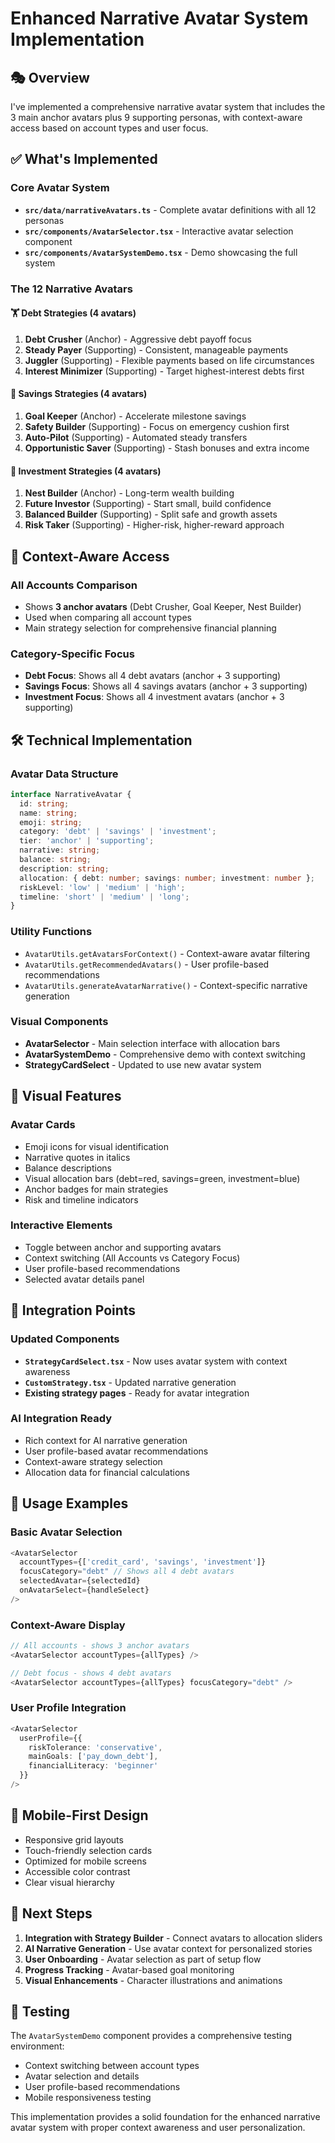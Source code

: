 # Enhanced Narrative Avatar System Implementation

## 🎭 Overview

I've implemented a comprehensive narrative avatar system that includes the 3 main anchor avatars plus 9 supporting personas, with context-aware access based on account types and user focus.

## ✅ What's Implemented

### **Core Avatar System**
- **`src/data/narrativeAvatars.ts`** - Complete avatar definitions with all 12 personas
- **`src/components/AvatarSelector.tsx`** - Interactive avatar selection component
- **`src/components/AvatarSystemDemo.tsx`** - Demo showcasing the full system

### **The 12 Narrative Avatars**

#### **🏋️ Debt Strategies (4 avatars)**
1. **Debt Crusher** (Anchor) - Aggressive debt payoff focus
2. **Steady Payer** (Supporting) - Consistent, manageable payments
3. **Juggler** (Supporting) - Flexible payments based on life circumstances
4. **Interest Minimizer** (Supporting) - Target highest-interest debts first

#### **🎯 Savings Strategies (4 avatars)**
1. **Goal Keeper** (Anchor) - Accelerate milestone savings
2. **Safety Builder** (Supporting) - Focus on emergency cushion first
3. **Auto-Pilot** (Supporting) - Automated steady transfers
4. **Opportunistic Saver** (Supporting) - Stash bonuses and extra income

#### **🪺 Investment Strategies (4 avatars)**
1. **Nest Builder** (Anchor) - Long-term wealth building
2. **Future Investor** (Supporting) - Start small, build confidence
3. **Balanced Builder** (Supporting) - Split safe and growth assets
4. **Risk Taker** (Supporting) - Higher-risk, higher-reward approach

## 🎯 Context-Aware Access

### **All Accounts Comparison**
- Shows **3 anchor avatars** (Debt Crusher, Goal Keeper, Nest Builder)
- Used when comparing all account types
- Main strategy selection for comprehensive financial planning

### **Category-Specific Focus**
- **Debt Focus**: Shows all 4 debt avatars (anchor + 3 supporting)
- **Savings Focus**: Shows all 4 savings avatars (anchor + 3 supporting)  
- **Investment Focus**: Shows all 4 investment avatars (anchor + 3 supporting)

## 🛠️ Technical Implementation

### **Avatar Data Structure**
```typescript
interface NarrativeAvatar {
  id: string;
  name: string;
  emoji: string;
  category: 'debt' | 'savings' | 'investment';
  tier: 'anchor' | 'supporting';
  narrative: string;
  balance: string;
  description: string;
  allocation: { debt: number; savings: number; investment: number };
  riskLevel: 'low' | 'medium' | 'high';
  timeline: 'short' | 'medium' | 'long';
}
```

### **Utility Functions**
- `AvatarUtils.getAvatarsForContext()` - Context-aware avatar filtering
- `AvatarUtils.getRecommendedAvatars()` - User profile-based recommendations
- `AvatarUtils.generateAvatarNarrative()` - Context-specific narrative generation

### **Visual Components**
- **AvatarSelector** - Main selection interface with allocation bars
- **AvatarSystemDemo** - Comprehensive demo with context switching
- **StrategyCardSelect** - Updated to use new avatar system

## 🎨 Visual Features

### **Avatar Cards**
- Emoji icons for visual identification
- Narrative quotes in italics
- Balance descriptions
- Visual allocation bars (debt=red, savings=green, investment=blue)
- Anchor badges for main strategies
- Risk and timeline indicators

### **Interactive Elements**
- Toggle between anchor and supporting avatars
- Context switching (All Accounts vs Category Focus)
- User profile-based recommendations
- Selected avatar details panel

## 🔄 Integration Points

### **Updated Components**
- **`StrategyCardSelect.tsx`** - Now uses avatar system with context awareness
- **`CustomStrategy.tsx`** - Updated narrative generation
- **Existing strategy pages** - Ready for avatar integration

### **AI Integration Ready**
- Rich context for AI narrative generation
- User profile-based avatar recommendations
- Context-aware strategy selection
- Allocation data for financial calculations

## 🚀 Usage Examples

### **Basic Avatar Selection**
```typescript
<AvatarSelector
  accountTypes={['credit_card', 'savings', 'investment']}
  focusCategory="debt" // Shows all 4 debt avatars
  selectedAvatar={selectedId}
  onAvatarSelect={handleSelect}
/>
```

### **Context-Aware Display**
```typescript
// All accounts - shows 3 anchor avatars
<AvatarSelector accountTypes={allTypes} />

// Debt focus - shows 4 debt avatars  
<AvatarSelector accountTypes={allTypes} focusCategory="debt" />
```

### **User Profile Integration**
```typescript
<AvatarSelector
  userProfile={{
    riskTolerance: 'conservative',
    mainGoals: ['pay_down_debt'],
    financialLiteracy: 'beginner'
  }}
/>
```

## 📱 Mobile-First Design

- Responsive grid layouts
- Touch-friendly selection cards
- Optimized for mobile screens
- Accessible color contrast
- Clear visual hierarchy

## 🎯 Next Steps

1. **Integration with Strategy Builder** - Connect avatars to allocation sliders
2. **AI Narrative Generation** - Use avatar context for personalized stories
3. **User Onboarding** - Avatar selection as part of setup flow
4. **Progress Tracking** - Avatar-based goal monitoring
5. **Visual Enhancements** - Character illustrations and animations

## 🧪 Testing

The `AvatarSystemDemo` component provides a comprehensive testing environment:
- Context switching between account types
- Avatar selection and details
- User profile-based recommendations
- Mobile responsiveness testing

This implementation provides a solid foundation for the enhanced narrative avatar system with proper context awareness and user personalization.
